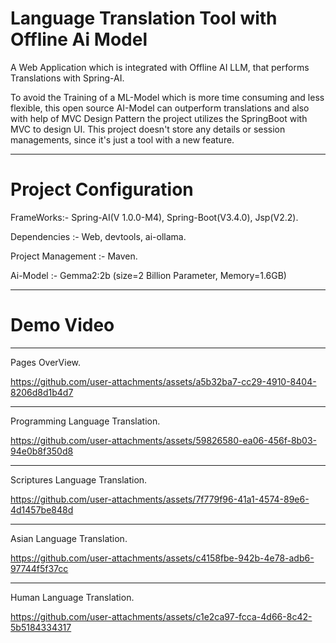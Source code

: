 # Language Translation Tool with Offline Ai Model
A Web Application which is integrated with Offline AI LLM, that performs Translations with Spring-AI.

To avoid the Training of a ML-Model which is more time consuming and less flexible, this open source AI-Model can outperform translations and also with help of MVC Design Pattern the 
project utilizes the SpringBoot with MVC to design UI. This project doesn't store any details or session managements, since it's just a tool with a new feature. 
________________________________________________
# Project Configuration
FrameWorks:- Spring-AI(V 1.0.0-M4), Spring-Boot(V3.4.0), Jsp(V2.2).   

Dependencies :- Web, devtools, ai-ollama. 

Project Management :- Maven.

Ai-Model :- Gemma2:2b (size=2 Billion Parameter, Memory=1.6GB)

_______________________________________________

# Demo Video
_____________________________________________
Pages OverView.

https://github.com/user-attachments/assets/a5b32ba7-cc29-4910-8404-8206d8d1b4d7
______________________________________________
Programming Language Translation.

https://github.com/user-attachments/assets/59826580-ea06-456f-8b03-94e0b8f350d8

_______________________________________________
Scriptures Language Translation.

https://github.com/user-attachments/assets/7f779f96-41a1-4574-89e6-4d1457be848d

______________________________________________
Asian Language Translation.

https://github.com/user-attachments/assets/c4158fbe-942b-4e78-adb6-97744f5f37cc

_______________________________________________
Human Language Translation.

https://github.com/user-attachments/assets/c1e2ca97-fcca-4d66-8c42-5b5184334317

